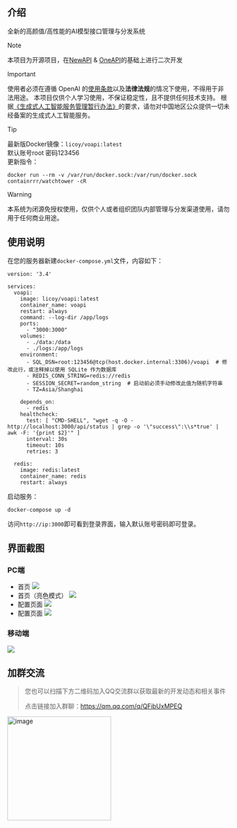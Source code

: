 ## 介绍
全新的高颜值/高性能的AI模型接口管理与分发系统

> [!NOTE]
> 本项目为开源项目，在[NewAPI](https://github.com/Calcium-Ion/new-api) & [OneAPI](https://github.com/songquanpeng/one-api)的基础上进行二次开发

> [!IMPORTANT]
> 使用者必须在遵循 OpenAI 的[使用条款](https://openai.com/policies/terms-of-use)以及**法律法规**的情况下使用，不得用于非法用途。
> 本项目仅供个人学习使用，不保证稳定性，且不提供任何技术支持。
> 根据[《生成式人工智能服务管理暂行办法》](http://www.cac.gov.cn/2023-07/13/c_1690898327029107.htm)的要求，请勿对中国地区公众提供一切未经备案的生成式人工智能服务。

> [!TIP]
> 最新版Docker镜像：`licoy/voapi:latest`  
> 默认账号root 密码123456  
> 更新指令：
> ```
> docker run --rm -v /var/run/docker.sock:/var/run/docker.sock containrrr/watchtower -cR
> ```

> [!WARNING]
> 本系统为闭源免授权使用，仅供个人或者组织团队内部管理与分发渠道使用，请勿用于任何商业用途。

## 使用说明

在您的服务器新建`docker-compose.yml`文件，内容如下：
```
version: '3.4'

services:
  voapi:
    image: licoy/voapi:latest
    container_name: voapi
    restart: always
    command: --log-dir /app/logs
    ports:
      - "3000:3000"
    volumes:
      - ./data:/data
      - ./logs:/app/logs
    environment:
      - SQL_DSN=root:123456@tcp(host.docker.internal:3306)/voapi  # 修改此行，或注释掉以使用 SQLite 作为数据库
      - REDIS_CONN_STRING=redis://redis
      - SESSION_SECRET=random_string  # 启动前必须手动修改此值为随机字符串
      - TZ=Asia/Shanghai

    depends_on:
      - redis
    healthcheck:
      test: [ "CMD-SHELL", "wget -q -O - http://localhost:3000/api/status | grep -o '\"success\":\\s*true' | awk -F: '{print $2}'" ]
      interval: 30s
      timeout: 10s
      retries: 3

  redis:
    image: redis:latest
    container_name: redis
    restart: always

```
启动服务：
```
docker-compose up -d
```
访问`http://ip:3000`即可看到登录界面，输入默认账号密码即可登录。

## 界面截图
### PC端
- 首页
![](./images/1.png)
- 首页（亮色模式）
![](./images/2.png)
- 配置页面
![](./images/4.png)
- 配置页面
![](./images/5.png)
### 移动端
![](./images/3.png)

## 加群交流
> 您也可以扫描下方二维码加入QQ交流群以获取最新的开发动态和相关事件
> 
> 点击链接加入群聊：https://qm.qq.com/q/QFibUxMPEQ
<img width="235" alt="image" src="https://github.com/user-attachments/assets/d4798bae-03e5-4fce-aa03-e6dadd9ac748">


